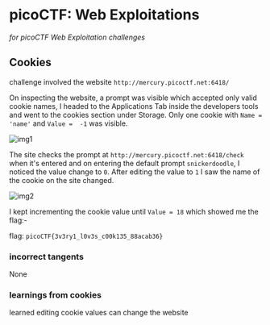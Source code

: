 # picoCTF: Web Exploitations

_for picoCTF Web Exploitation challenges_

## Cookies

challenge involved the website `http://mercury.picoctf.net:6418/`

On inspecting the website, a prompt was visible which accepted only valid cookie names, I headed to the Applications Tab inside the developers tools and went to the cookies section under Storage. Only one cookie with `Name = 'name'` and `Value =  -1` was visible.

![img1](./images/cookies2_web.png)

The site checks the prompt at `http://mercury.picoctf.net:6418/check` when it's entered and on entering the default prompt `snickerdoodle`, I noticed the value change to `0`. After editing the value to `1` I saw the name of the cookie on the site changed.

![img2](./images/cookies3_web.png)

I kept incrementing the cookie value until `Value = 18` which showed me the flag:-

flag: `picoCTF{3v3ry1_l0v3s_c00k135_88acab36}`


### incorrect tangents

None

### learnings from cookies

learned editing cookie values can change the website
 
